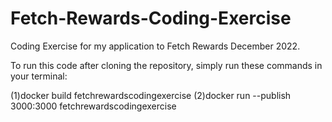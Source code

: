 # Fetch-Rewards-Coding-Exercise
Coding Exercise for my application to Fetch Rewards December 2022.

To run this code after cloning the repository, simply run these commands in your terminal:

(1)docker build fetchrewardscodingexercise
(2)docker run --publish 3000:3000 fetchrewardscodingexercise
